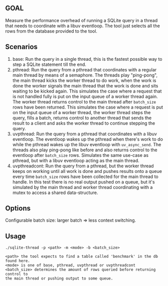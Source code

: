 ## GOAL
Measure the performance overhead of running a SQLite query in a thread that
needs to coordinate with a libuv eventloop. The tool just selects all the rows
from the database provided to the tool.

## Scenarios
1. base:  Run the query in a single thread, this is the fastest possible way to step a
SQLite statement till the end.
2. pthread: Run the query from a pthread that coordinates with a regular main thread by
means of a semaphore. The threads play "ping-pong", the main thread kicks the
worker thread to do work, when the work is done the worker signals the main
thread that the work is done and sits waiting to be kicked again. This simulates
the case where a request that is not handled fully is put on the input queue of
a worker thread again. The worker thread returns control to the main thread after `batch_size` rows
have been returned. This simulates the case where a request is put on the input queue
of a worker thread, the worker thread steps the query, fills a batch, returns control
to another thread that sends the result to a client and asks the worker thread to continue
stepping the query.
3. uvpthread: Run the query from a pthread that coordinates with a libuv eventloop. The
eventloop wakes up the pthread when there's work to do while the pthread wakes
up the libuv eventloop with `uv_async_send`. The threads also play ping-pong
like before and also returns control to the eventloop after `batch_size` rows. Simulates the
same use-case as pthread, but with a libuv eventloop acting as the main thread.
4. uvpthreadcont: Run the query from a pthread, but the worker thread keeps on working until
all work is done and pushes results onto a queue every time `batch_size` rows have been collected
for the main thread to handle.
In this test there is no real output pushed on a queue, but it's simulated by the main
thread and worker thread coordinating with a mutex to access a shared data-structure.

## Options
Configurable batch size: larger batch => less context switching.

## Usage
```
./sqlite-thread -p <path> -m <mode> -b <batch_size>

<path> the tool expects to find a table called 'benchmark' in the db found here.
<mode> is one of base, pthread, uvpthread or uvpthreadcont
<batch_size> determines the amount of rows queried before returning control to
the main thread or pushing output to some queue.
```

